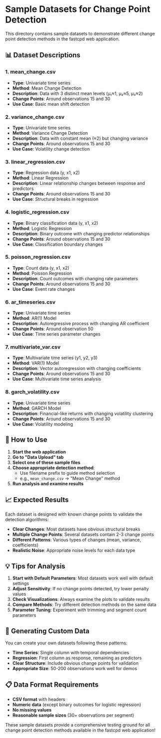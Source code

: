 # Sample Datasets for Change Point Detection

This directory contains sample datasets to demonstrate different change point detection methods in the fastcpd web application.

## 📊 Dataset Descriptions

### 1. **mean_change.csv**
- **Type**: Univariate time series
- **Method**: Mean Change Detection
- **Description**: Data with 3 distinct mean levels (μ₁≈1, μ₂≈5, μ₃≈2)
- **Change Points**: Around observations 15 and 30
- **Use Case**: Basic mean shift detection

### 2. **variance_change.csv**
- **Type**: Univariate time series  
- **Method**: Variance Change Detection
- **Description**: Data with constant mean (≈2) but changing variance
- **Change Points**: Around observations 15 and 30
- **Use Case**: Volatility change detection

### 3. **linear_regression.csv**
- **Type**: Regression data (y, x1, x2)
- **Method**: Linear Regression
- **Description**: Linear relationship changes between response and predictors
- **Change Points**: Around observations 15 and 30
- **Use Case**: Structural breaks in regression

### 4. **logistic_regression.csv**
- **Type**: Binary classification data (y, x1, x2)
- **Method**: Logistic Regression
- **Description**: Binary outcome with changing predictor relationships
- **Change Points**: Around observations 15 and 30
- **Use Case**: Classification boundary changes

### 5. **poisson_regression.csv**
- **Type**: Count data (y, x1, x2)
- **Method**: Poisson Regression
- **Description**: Count outcomes with changing rate parameters
- **Change Points**: Around observations 15 and 30
- **Use Case**: Event rate changes

### 6. **ar_timeseries.csv**
- **Type**: Univariate time series
- **Method**: AR(1) Model
- **Description**: Autoregressive process with changing AR coefficient
- **Change Points**: Around observation 50
- **Use Case**: Time series parameter changes

### 7. **multivariate_var.csv**
- **Type**: Multivariate time series (y1, y2, y3)
- **Method**: VAR(1) Model
- **Description**: Vector autoregression with changing coefficients
- **Change Points**: Around observations 15 and 30
- **Use Case**: Multivariate time series analysis

### 8. **garch_volatility.csv**
- **Type**: Univariate time series
- **Method**: GARCH Model
- **Description**: Financial-like returns with changing volatility clustering
- **Change Points**: Around observations 15 and 30
- **Use Case**: Volatility modeling

## 🚀 How to Use

1. **Start the web application**
2. **Go to "Data Upload" tab**
3. **Select one of these sample files**
4. **Choose appropriate detection method**:
   - Use filename prefix to guide method selection
   - e.g., `mean_change.csv` → "Mean Change" method
5. **Run analysis and examine results**

## 📈 Expected Results

Each dataset is designed with known change points to validate the detection algorithms:

- **Clear Changes**: Most datasets have obvious structural breaks
- **Multiple Change Points**: Several datasets contain 2-3 change points
- **Different Patterns**: Various types of changes (mean, variance, coefficients)
- **Realistic Noise**: Appropriate noise levels for each data type

## 💡 Tips for Analysis

1. **Start with Default Parameters**: Most datasets work well with default settings
2. **Adjust Sensitivity**: If no change points detected, try lower penalty values
3. **Check Visualizations**: Always examine the plots to validate results
4. **Compare Methods**: Try different detection methods on the same data
5. **Parameter Tuning**: Experiment with trimming and segment count parameters

## 🔧 Generating Custom Data

You can create your own datasets following these patterns:
- **Time Series**: Single column with temporal dependencies
- **Regression**: First column as response, remaining as predictors
- **Clear Structure**: Include obvious change points for validation
- **Appropriate Size**: 50-200 observations work well for demos

## 📋 Data Format Requirements

- **CSV format** with headers
- **Numeric data** (except binary outcomes for logistic regression)
- **No missing values**
- **Reasonable sample sizes** (30+ observations per segment)

These sample datasets provide a comprehensive testing ground for all change point detection methods available in the fastcpd web application!